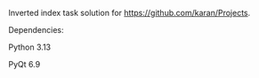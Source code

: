 Inverted index task solution for https://github.com/karan/Projects.

Dependencies:

Python 3.13

PyQt 6.9
